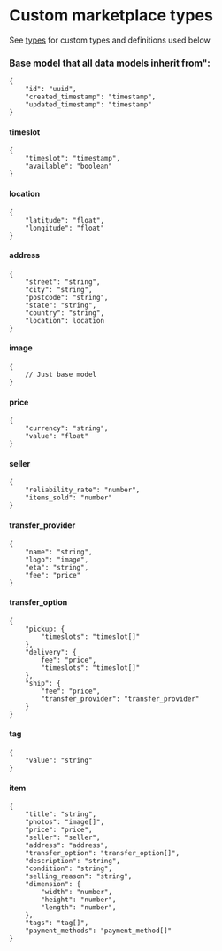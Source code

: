 # Custom marketplace types

See [types](./types.md) for custom types and definitions used below

### Base model that all data models inherit from":

```
{
    "id": "uuid",
    "created_timestamp": "timestamp",
    "updated_timestamp": "timestamp"
}
```

#### timeslot

```
{
    "timeslot": "timestamp",
    "available": "boolean"
}
```

#### location

```
{
    "latitude": "float",
    "longitude": "float"
}
```

#### address

```
{
    "street": "string",
    "city": "string",
    "postcode": "string",
    "state": "string",
    "country": "string",
    "location": location
}
```

#### image

```
{
    // Just base model
}
```

#### price

```
{
    "currency": "string",
    "value": "float"
}
```

#### seller

```
{
    "reliability_rate": "number",
    "items_sold": "number"
}
```

#### transfer_provider

```
{
    "name": "string",
    "logo": "image",
    "eta": "string",
    "fee": "price"
}
```

#### transfer_option

```
{
    "pickup: {
        "timeslots": "timeslot[]"
    },
    "delivery": {
        fee": "price",
        "timeslots": "timeslot[]"
    },
    "ship": {
        "fee": "price",
        "transfer_provider": "transfer_provider"
    }
}
```

#### tag

```
{
    "value": "string"
}
```

#### item

```
{
    "title": "string",
    "photos": "image[]",
    "price": "price",
    "seller": "seller",
    "address": "address",
    "transfer_option": "transfer_option[]",
    "description": "string",
    "condition": "string",
    "selling_reason": "string",
    "dimension": {
        "width": "number",
        "height": "number",
        "length": "number",
    },
    "tags": "tag[]",
    "payment_methods": "payment_method[]"
}
```
